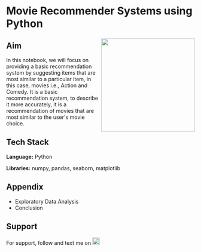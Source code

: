 # Movie Recommender Systems using Python

###

<img align="right" height="250" src="https://export-download.canva.com/j0g_k/DAFgolj0g_k/427/0-8415368606379728448.mp4?X-Amz-Algorithm=AWS4-HMAC-SHA256&X-Amz-Credential=AKIAJHKNGJLC2J7OGJ6Q%2F20230607%2Fus-east-1%2Fs3%2Faws4_request&X-Amz-Date=20230607T075330Z&X-Amz-Expires=39882&X-Amz-Signature=ee20662c606eed060d9a8d923bcdf2f9ec2c789627a6e92642b3435fdc2a89cc&X-Amz-SignedHeaders=host&response-content-disposition=attachment%3B%20filename%2A%3DUTF-8%27%27World%2520Cancer%2520Day.mp4&response-expires=Wed%2C%2007%20Jun%202023%2018%3A58%3A12%20GMT"/>

###

## Aim

In this notebook, we will focus on providing a basic recommendation system by suggesting items that are most similar to a particular item, in this case, movies i.e., Action and Comedy. It is a basic recommendation system, to describe it more accurately, it is a recommendation of movies that are most similar to the user's movie choice.

## Tech Stack

**Language:** Python

**Libraries:** numpy, pandas, seaborn, matplotlib

## Appendix

* Exploratory Data Analysis
* Conclusion

## Support

For support, follow and text me on </a>
    <a href="https://www.linkedin.com/in/tajamulk2/" target="_blank">
    <img src="https://img.shields.io/static/v1?message=LinkedIn&logo=linkedin&label=&color=0077B5&logoColor=white&labelColor=&style=plastic" height="20" alt="linkedin logo"  />
  </a>




